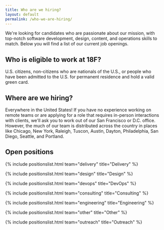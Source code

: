 ```yaml
---
title: Who are we hiring?
layout: default
permalink: /who-we-are-hiring/
---
```

We're looking for candidates who are passionate about our mission, with top-notch software development, design, content, and operations skills to match. Below you will find a list of our current job openings.

## Who is eligible to work at 18F? 

U.S. citizens, non-citizens who are nationals of the U.S., or people who have been admitted to the U.S. for permanent residence and hold a valid green card.

## Where are we hiring?

Everywhere in the United States! If you have no experience working on remote teams or are applying for a role that requires in-person interactions with clients, we'll ask you to work out of our San Francisco or D.C. office. However, the much of our team is distributed across the country in places like Chicago, New York, Raleigh, Tuscon, Austin, Dayton, Philadelphia, San Diego, Seattle, and Portland.

## Open positions

{% include positionslist.html team="delivery" title="Delivery" %}

{% include positionslist.html team="design" title="Design" %}

{% include positionslist.html team="devops" title="DevOps" %}

{% include positionslist.html team="consulting" title="Consulting" %}

{% include positionslist.html team="engineering" title="Engineering" %}

{% include positionslist.html team="other" title="Other" %}

{% include positionslist.html team="outreach" title="Outreach" %}
